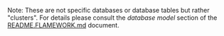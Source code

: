 Note: These are not specific databases or database tables but rather "clusters". For details please consult the *database model* section of the [README.FLAMEWORK.md](http://github.com/citytracking/dotspotting/blob/master/README.FLAMEWORK.md) document.
